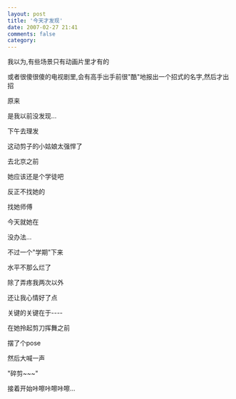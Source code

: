 ```yaml
---
layout: post
title: '今天才发现'
date: 2007-02-27 21:41
comments: false
category: 
---
```

    

我以为,有些场景只有动画片里才有的

或者很傻很傻的电视剧里,会有高手出手前很"酷"地报出一个招式的名字,然后才出招

原来

是我以前没发现...

下午去理发

这动剪子的小姑娘太强悍了

去北京之前

她应该还是个学徒吧

反正不找她的

找她师傅

今天就她在

没办法...

不过一个"学期"下来

水平不那么烂了

除了弄疼我两次以外

还让我心情好了点

关键的关键在于----

在她拎起剪刀挥舞之前

摆了个pose

然后大喊一声

"碎剪~~~"

接着开始咔嚓咔嚓咔嚓...
